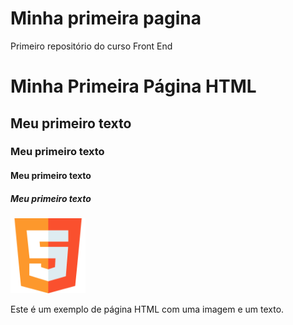 # Minha primeira pagina
 Primeiro repositório do curso Front End
<!DOCTYPE html>
<html lang="eng">

<head>

   <meta charset = "UTF-8">
   <meta name = "viewport" content= "width=devide-width, initial-scale=1.0">
   <title> Exemplo de HTML com imagem e texto </title>
</head>
<body>

<h1> Minha Primeira Página HTML </h1>
<h2> Meu primeiro texto </h2>
<h3> Meu primeiro texto </h3>
<h4> Meu primeiro texto </h4>
<h5> Meu primeiro texto </h5>
  <img src= "html5.png" alt = Exemplo de Imagem height="120" width="120">
  <p> Este é um exemplo de página HTML com uma imagem e um texto. </p>

</body>
</html>   
